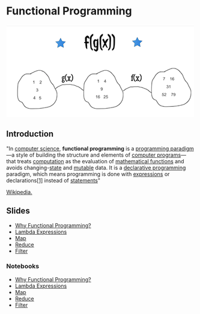 # Functional Programming

![](.gitbook/assets/screen-shot-2018-12-28-at-8.01.31-pm.png)

## Introduction

"In [computer science](https://en.wikipedia.org/wiki/Computer_science), **functional programming** is a [programming paradigm](https://en.wikipedia.org/wiki/Programming_paradigm)—a style of building the structure and elements of [computer programs](https://en.wikipedia.org/wiki/Computer_program)—that treats [computation](https://en.wikipedia.org/wiki/Computation) as the evaluation of [mathematical functions](https://en.wikipedia.org/wiki/Function_%28mathematics%29) and avoids changing-[state](https://en.wikipedia.org/wiki/Program_state) and [mutable](https://en.wikipedia.org/wiki/Immutable_object) data. It is a [declarative programming](https://en.wikipedia.org/wiki/Declarative_programming) paradigm, which means programming is done with [expressions](https://en.wikipedia.org/wiki/Expression_%28computer_science%29) or declarations[\[1\]](https://en.wikipedia.org/wiki/Functional_programming#cite_note-expression_style-1) instead of [statements](https://en.wikipedia.org/wiki/Statement_%28computer_science%29)"

[Wikipedia.](https://en.wikipedia.org/wiki/Functional_programming)

## Slides

* [Why Functional Programming?](https://en.wikipedia.org/wiki/Functional_programming)
* [Lambda Expressions](https://github.com/marilynwaldman/course/blob/master/Functional%20Programming%20/01-LambdaExpressions.pdf)
* [Map](https://github.com/marilynwaldman/course/blob/master/Functional%20Programming%20/02-FunctionalProgramming%20-%20Map.pdf)
* [Reduce](https://github.com/marilynwaldman/course/blob/master/Functional%20Programming%20/04-FunctionalProgramming%20-%20Reduce.pdf)
* [Filter](https://github.com/marilynwaldman/course/blob/master/Functional%20Programming%20/03-FunctionalProgramming%20-%20Filter.pdf)

### Notebooks

* [Why Functional Programming?](https://github.com/marilynwaldman/course/tree/master/Functional%20Programming%20)
* [Lambda Expressions](https://github.com/marilynwaldman/course/blob/master/Functional%20Programming%20/01-LambdaExpressions.ipynb)
* [Map](https://github.com/marilynwaldman/course/blob/master/Functional%20Programming%20/02-FunctionalProgramming%20-%20Map%20.ipynb)
* [Reduce](https://github.com/marilynwaldman/course/blob/master/Functional%20Programming%20/03-FunctionalProgramming%20-%20Filter.ipynb)
* [Filter](https://github.com/marilynwaldman/course/blob/master/Functional%20Programming%20/03-FunctionalProgramming%20-%20Filter.ipynb)



